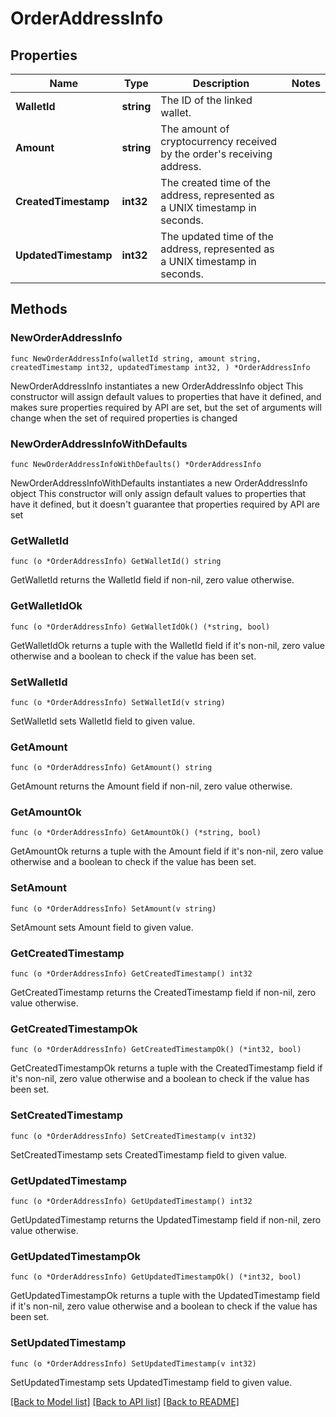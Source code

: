 # OrderAddressInfo

## Properties

Name | Type | Description | Notes
------------ | ------------- | ------------- | -------------
**WalletId** | **string** | The ID of the linked wallet. | 
**Amount** | **string** | The amount of cryptocurrency received by the order&#39;s receiving address. | 
**CreatedTimestamp** | **int32** | The created time of the address, represented as a UNIX timestamp in seconds. | 
**UpdatedTimestamp** | **int32** | The updated time of the address, represented as a UNIX timestamp in seconds. | 

## Methods

### NewOrderAddressInfo

`func NewOrderAddressInfo(walletId string, amount string, createdTimestamp int32, updatedTimestamp int32, ) *OrderAddressInfo`

NewOrderAddressInfo instantiates a new OrderAddressInfo object
This constructor will assign default values to properties that have it defined,
and makes sure properties required by API are set, but the set of arguments
will change when the set of required properties is changed

### NewOrderAddressInfoWithDefaults

`func NewOrderAddressInfoWithDefaults() *OrderAddressInfo`

NewOrderAddressInfoWithDefaults instantiates a new OrderAddressInfo object
This constructor will only assign default values to properties that have it defined,
but it doesn't guarantee that properties required by API are set

### GetWalletId

`func (o *OrderAddressInfo) GetWalletId() string`

GetWalletId returns the WalletId field if non-nil, zero value otherwise.

### GetWalletIdOk

`func (o *OrderAddressInfo) GetWalletIdOk() (*string, bool)`

GetWalletIdOk returns a tuple with the WalletId field if it's non-nil, zero value otherwise
and a boolean to check if the value has been set.

### SetWalletId

`func (o *OrderAddressInfo) SetWalletId(v string)`

SetWalletId sets WalletId field to given value.


### GetAmount

`func (o *OrderAddressInfo) GetAmount() string`

GetAmount returns the Amount field if non-nil, zero value otherwise.

### GetAmountOk

`func (o *OrderAddressInfo) GetAmountOk() (*string, bool)`

GetAmountOk returns a tuple with the Amount field if it's non-nil, zero value otherwise
and a boolean to check if the value has been set.

### SetAmount

`func (o *OrderAddressInfo) SetAmount(v string)`

SetAmount sets Amount field to given value.


### GetCreatedTimestamp

`func (o *OrderAddressInfo) GetCreatedTimestamp() int32`

GetCreatedTimestamp returns the CreatedTimestamp field if non-nil, zero value otherwise.

### GetCreatedTimestampOk

`func (o *OrderAddressInfo) GetCreatedTimestampOk() (*int32, bool)`

GetCreatedTimestampOk returns a tuple with the CreatedTimestamp field if it's non-nil, zero value otherwise
and a boolean to check if the value has been set.

### SetCreatedTimestamp

`func (o *OrderAddressInfo) SetCreatedTimestamp(v int32)`

SetCreatedTimestamp sets CreatedTimestamp field to given value.


### GetUpdatedTimestamp

`func (o *OrderAddressInfo) GetUpdatedTimestamp() int32`

GetUpdatedTimestamp returns the UpdatedTimestamp field if non-nil, zero value otherwise.

### GetUpdatedTimestampOk

`func (o *OrderAddressInfo) GetUpdatedTimestampOk() (*int32, bool)`

GetUpdatedTimestampOk returns a tuple with the UpdatedTimestamp field if it's non-nil, zero value otherwise
and a boolean to check if the value has been set.

### SetUpdatedTimestamp

`func (o *OrderAddressInfo) SetUpdatedTimestamp(v int32)`

SetUpdatedTimestamp sets UpdatedTimestamp field to given value.



[[Back to Model list]](../README.md#documentation-for-models) [[Back to API list]](../README.md#documentation-for-api-endpoints) [[Back to README]](../README.md)


